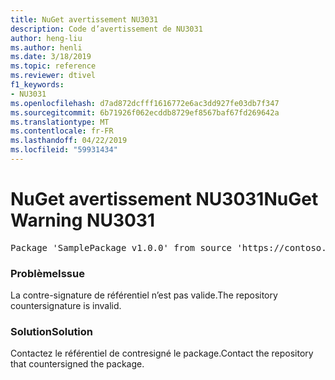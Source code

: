 ```yaml
---
title: NuGet avertissement NU3031
description: Code d’avertissement de NU3031
author: heng-liu
ms.author: henli
ms.date: 3/18/2019
ms.topic: reference
ms.reviewer: dtivel
f1_keywords:
- NU3031
ms.openlocfilehash: d7ad872dcfff1616772e6ac3dd927fe03db7f347
ms.sourcegitcommit: 6b71926f062ecddb8729ef8567baf67fd269642a
ms.translationtype: MT
ms.contentlocale: fr-FR
ms.lasthandoff: 04/22/2019
ms.locfileid: "59931434"
---
```

# <a name="nuget-warning-nu3031"></a><span data-ttu-id="3cec1-103">NuGet avertissement NU3031</span><span class="sxs-lookup"><span data-stu-id="3cec1-103">NuGet Warning NU3031</span></span>

<pre>Package 'SamplePackage v1.0.0' from source 'https://contoso.com/index.json': The repository countersignature is invalid.</pre>

### <a name="issue"></a><span data-ttu-id="3cec1-104">Problème</span><span class="sxs-lookup"><span data-stu-id="3cec1-104">Issue</span></span>

<span data-ttu-id="3cec1-105">La contre-signature de référentiel n’est pas valide.</span><span class="sxs-lookup"><span data-stu-id="3cec1-105">The repository countersignature is invalid.</span></span>


### <a name="solution"></a><span data-ttu-id="3cec1-106">Solution</span><span class="sxs-lookup"><span data-stu-id="3cec1-106">Solution</span></span>

<span data-ttu-id="3cec1-107">Contactez le référentiel de contresigné le package.</span><span class="sxs-lookup"><span data-stu-id="3cec1-107">Contact the repository that countersigned the package.</span></span> 